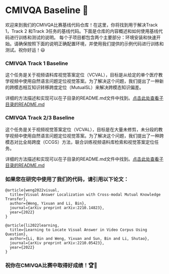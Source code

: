 # CMIVQA Baseline 🌟


欢迎来到我们的CMIVQA比赛基线代码仓库！在这里，你将找到用于解决Track 1，Track 2 和Track 3任务的基线代码。下面是仓库的内容概述和如何使用基线代码进行训练和测试的说明。
每个子项目都包含两个主要部分：环境安装和快速开始。请确保按照下面的说明正确配置环境，并使用我们提供的示例代码进行训练和测试。祝你好运！😃

### CMIVQA Track 1 Baseline
这个任务是关于视频语料库视觉答案定位（VCVAL），目标是从给定的单个医疗教学视频中使用自然语言问题定位视觉答案。为了解决这个问题，我们提出了一种新的跨模态相互知识转移跨度定位（MutualSL）来解决跨模态知识偏差。

详细的方法描述和实现可以在子目录的README.md文件中找到。[点击此处查看子目录的README.md](https://github.com/WENGSYX/CMIVQA_Baseline/tree/main/task23)



### CMIVQA Track 2/3 Baseline
这个任务是关于视频视觉答案定位（VCVAL），目标是在大量未修剪，未分段的教学视频中使用自然语言问题定位视觉答案。为了解决这个问题，我们提出了一种跨模态对比全局跨度（CCGS）方法，联合训练视频语料库检索和视觉答案定位任务。

详细的方法描述和实现可以在子目录的README.md文件中找到。[点击此处查看子目录的README.md](https://github.com/WENGSYX/CMIVQA_Baseline/tree/main/task23)


### 如果您在研究中使用了我们的代码，请引用以下论文：
```
@article{weng2022visual,
  title={Visual Answer Localization with Cross-modal Mutual Knowledge Transfer},
  author={Weng, Yixuan and Li, Bin},
  journal={arXiv preprint arXiv:2210.14823},
  year={2022}
}

@article{li2022learning,
  title={Learning to Locate Visual Answer in Video Corpus Using Question},
  author={Li, Bin and Weng, Yixuan and Sun, Bin and Li, Shutao},
  journal={arXiv preprint arXiv:2210.05423},
  year={2022}
}
```
### 祝你在CMIVQA比赛中取得好成绩！🏆🎉
